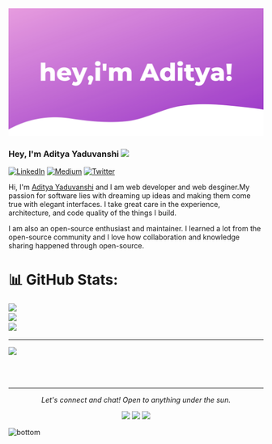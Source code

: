 

<img src="hey,i am Aditya (2).png" alt="Hero image">



### Hey, I'm Aditya Yaduvanshi <img src="https://media.giphy.com/media/hvRJCLFzcasrR4ia7z/giphy.gif" width="25px">

[![LinkedIn](https://img.shields.io/badge/LinkedIn-%230077B5.svg?logo=linkedin&logoColor=white)](https://linkedin.com/in/theaditya-yaduvanshi-) [![Medium](https://img.shields.io/badge/Medium-12100E?logo=medium&logoColor=white)](https://medium.com/@adityayaduvanshi) [![Twitter](https://img.shields.io/badge/Twitter-%231DA1F2.svg?logo=Twitter&logoColor=white)](https://twitter.com/fixslyr) 

<!-- Proudly created with GPRM ( https://gprm.itsvg.in ) -->















Hi, I'm [Aditya Yaduvanshi](https://www.instagram.com/fixslayrxx/) and I am web developer and web desginer.My passion for software lies with dreaming up ideas and making them come true with elegant interfaces. I take great care in the experience, architecture, and code quality of the things I build.

I am also an open-source enthusiast and maintainer. I learned a lot from the open-source community and I love how collaboration and knowledge sharing happened through open-source.


# 📊 GitHub Stats:
![](https://github-readme-stats.vercel.app/api?username=adityayaduvanshi&theme=dark&hide_border=false&include_all_commits=false&count_private=false)<br/>
![](https://github-readme-streak-stats.herokuapp.com/?user=adityayaduvanshi&theme=dark&hide_border=false)<br/>
![](https://github-readme-stats.vercel.app/api/top-langs/?username=adityayaduvanshi&theme=dark&hide_border=false&include_all_commits=false&count_private=false&layout=compact)

---
[![](https://visitcount.itsvg.in/api?id=adityayaduvanshi&icon=0&color=0)](https://visitcount.itsvg.in)

<!-- Proudly created with GPRM ( https://gprm.itsvg.in ) -->





  <br><br>
</details>



<hr>
<p align="center">
  <i>Let's connect and chat! Open to anything under the sun.</i>

  <p align="center">
    <a href="https://twitter.com/fixslyr" alt="Twitter"><img src="https://raw.githubusercontent.com/jayehernandez/jayehernandez/3f5402efef9a0ae89211a6e04609558e862ca616/readme/twitter-fill.svg"></a>
    <a href="https://www.linkedin.com/in/theadityayaduvanshi/" alt="Linkedin"><img src="https://raw.githubusercontent.com/jayehernandez/jayehernandez/3f5402efef9a0ae89211a6e04609558e862ca616/readme/linkedin-fill.svg"></a>
    <a href="mailto:aditya97y@gmail.com" alt="Contact me"><img src="https://raw.githubusercontent.com/jayehernandez/jayehernandez/3f5402efef9a0ae89211a6e04609558e862ca616/readme/mail-fill.svg"></a>
    <a href="https://www.instagram.com/imtheaddy/">
 
</a>
   
  </p>

  

<img src="https://raw.githubusercontent.com/jayehernandez/jayehernandez/dcd7447c179f5a1131590b6ccba2223e879ab655/readme/bottom.svg" alt="bottom">


